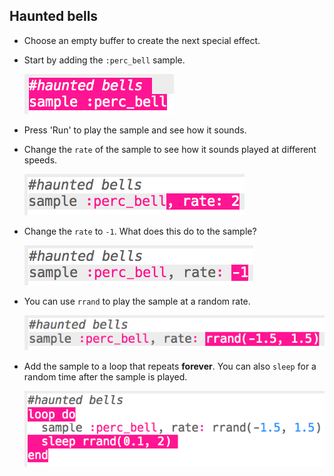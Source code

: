 ## Haunted bells

+ Choose an empty buffer to create the next special effect.

+ Start by adding the `:perc_bell` sample.
    
    ![captură de ecran](images/effects-bells-sample.png)

+ Press 'Run' to play the sample and see how it sounds.

+ Change the `rate` of the sample to see how it sounds played at different speeds.
    
    ![captură de ecran](images/effects-bells-rate-high.png)

+ Change the `rate` to `-1`. What does this do to the sample?
    
    ![captură de ecran](images/effects-bells-rate-negative.png)

+ You can use `rrand` to play the sample at a random rate.
    
    ![captură de ecran](images/effects-bells-rate-random.png)

+ Add the sample to a loop that repeats **forever**. You can also `sleep` for a random time after the sample is played.
    
    ![captură de ecran](images/effects-bells-repeat-random.png)